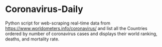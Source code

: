 # Coronavirus-Daily
Python script for web-scraping real-time data from https://www.worldometers.info/coronavirus/ and list all the Countries ordered by number of coronavirus cases and displays their world ranking, deaths, and mortality rate.
